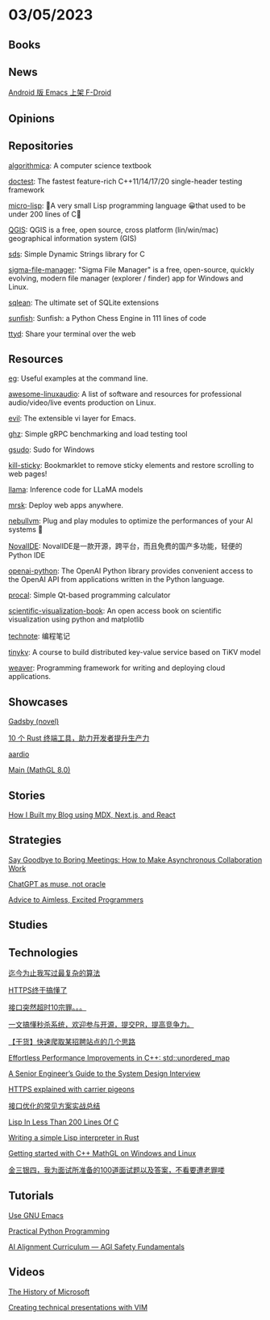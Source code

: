 # 03/05/2023

## Books

## News
[Android 版 Emacs 上架 F-Droid](https://www.oschina.net/news/230099/emacs-for-android)

## Opinions

## Repositories
[algorithmica](https://github.com/algorithmica-org/algorithmica): A computer science textbook

[doctest](https://github.com/doctest/doctest): The fastest feature-rich C++11/14/17/20 single-header testing framework

[micro-lisp](https://github.com/carld/micro-lisp): 🎄A very small Lisp programming language 😀that used to be under 200 lines of C🎄

[QGIS](https://github.com/qgis/QGIS): QGIS is a free, open source, cross platform (lin/win/mac) geographical information system (GIS)

[sds](https://github.com/antirez/sds): Simple Dynamic Strings library for C

[sigma-file-manager](https://github.com/aleksey-hoffman/sigma-file-manager): "Sigma File Manager" is a free, open-source, quickly evolving, modern file manager (explorer / finder) app for Windows and Linux.

[sqlean](https://github.com/nalgeon/sqlean): The ultimate set of SQLite extensions

[sunfish](https://github.com/thomasahle/sunfish): Sunfish: a Python Chess Engine in 111 lines of code

[ttyd](https://github.com/tsl0922/ttyd): Share your terminal over the web

## Resources
[eg](https://github.com/srsudar/eg): Useful examples at the command line.

[awesome-linuxaudio](https://gitlab.com/nodiscc/awesome-linuxaudio): A list of software and resources for professional audio/video/live events production on Linux.

[evil](https://github.com/emacs-evil/evil): The extensible vi layer for Emacs.

[ghz](https://github.com/bojand/ghz): Simple gRPC benchmarking and load testing tool

[gsudo](https://github.com/gerardog/gsudo): Sudo for Windows

[kill-sticky](https://github.com/t-mart/kill-sticky): Bookmarklet to remove sticky elements and restore scrolling to web pages!

[llama](https://github.com/facebookresearch/llama): Inference code for LLaMA models

[mrsk](https://github.com/mrsked/mrsk): Deploy web apps anywhere.

[nebullvm](https://github.com/nebuly-ai/nebullvm): Plug and play modules to optimize the performances of your AI systems 🚀

[NovalIDE](https://gitee.com/wekay/NovalIDE): NovalIDE是一款开源，跨平台，而且免费的国产多功能，轻便的Python IDE

[openai-python](https://github.com/openai/openai-python): The OpenAI Python library provides convenient access to the OpenAI API from applications written in the Python language.

[procal](https://github.com/fellerts/procal): Simple Qt-based programming calculator

[scientific-visualization-book](https://github.com/rougier/scientific-visualization-book): An open access book on scientific visualization using python and matplotlib

[technote](https://github.com/henryhu712/technote): 编程笔记

[tinykv](https://github.com/talent-plan/tinykv): A course to build distributed key-value service based on TiKV model

[weaver](https://github.com/ServiceWeaver/weaver): Programming framework for writing and deploying cloud applications.

## Showcases
[Gadsby (novel)](https://en.wikipedia.org/wiki/Gadsby_(novel))

[10 个 Rust 终端工具，助力开发者提升生产力](https://www.oschina.net/project/awesome?columnId=46)

[aardio](https://www.aardio.com/)

[Main (MathGL 8.0)](https://mathgl.sourceforge.net/doc_en/Main.html#Main)

## Stories
[How I Built my Blog using MDX, Next.js, and React](https://www.joshwcomeau.com/blog/how-i-built-my-blog/)

## Strategies
[Say Goodbye to Boring Meetings: How to Make Asynchronous Collaboration Work](https://paperform.co/blog/how-to-run-a-successful-async-meeting/)

[ChatGPT as muse, not oracle](https://www.geoffreylitt.com/2023/02/26/llm-as-muse-not-oracle.html)

[Advice to Aimless, Excited Programmers](https://prog21.dadgum.com/80.html)

## Studies

## Technologies
[迄今为止我写过最复杂的算法](https://juejin.cn/post/7203734711779196986)

[HTTPS终于搞懂了](https://mp.weixin.qq.com/s/vrD4m7RA65fZK25Tn_lTsw)

[接口突然超时10宗罪。。。](https://mp.weixin.qq.com/s/CwfSKrMRzzzujk-4eU2f-A)

[一文搞懂秒杀系统，欢迎参与开源，提交PR，提高竞争力。](https://juejin.cn/post/7203136448333332535)

[【干货】快速爬取某招聘站点的几个思路](https://juejin.cn/post/7205508989161013303)

[Effortless Performance Improvements in C++: std::unordered_map](https://julien.jorge.st/posts/en/effortless-performance-improvements-in-cpp-std-unordered_map/)

[A Senior Engineer’s Guide to the System Design Interview](https://interviewing.io/guides/system-design-interview)

[HTTPS explained with carrier pigeons](https://baida.dev/articles/https-explained-with-carrier-pigeons)

[接口优化的常见方案实战总结](https://my.oschina.net/u/4090830/blog/8388733)

[Lisp In Less Than 200 Lines Of C](https://carld.github.io/2017/06/20/lisp-in-less-than-200-lines-of-c.html)

[Writing a simple Lisp interpreter in Rust](https://david-delassus.medium.com/writing-a-simple-lisp-interpreter-in-rust-91dd32ea4d8f)

[Getting started with C++ MathGL on Windows and Linux](https://solarianprogrammer.com/2020/06/25/getting-started-mathgl-windows-linux/)

[金三银四，我为面试所准备的100道面试题以及答案，不看要遭老罪喽](https://juejin.cn/post/7202639428132274234)

## Tutorials
[Use GNU Emacs](https://www2.lib.uchicago.edu/keith/emacs/)

[Practical Python Programming](https://dabeaz-course.github.io/practical-python/Notes/Contents.html)

[AI Alignment Curriculum — AGI Safety Fundamentals](https://www.agisafetyfundamentals.com/ai-alignment-curriculum)

## Videos
[The History of Microsoft](https://learn.microsoft.com/en-us/shows/history/)

[Creating technical presentations with VIM](https://www.youtube.com/watch?v=GDa7hrbcCB8)
